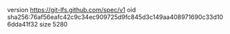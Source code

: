 version https://git-lfs.github.com/spec/v1
oid sha256:76af56eafc42c9c34ec909725d9fc845d3c149aa408971690c33d106dda41f32
size 5280
